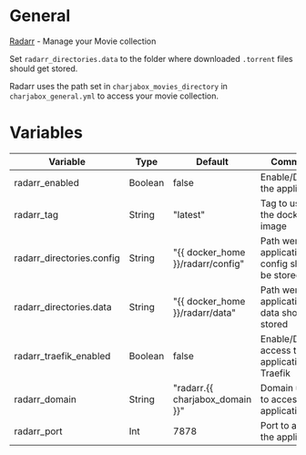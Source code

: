 # General
[Radarr](https://radarr.video/) - Manage your Movie collection

Set `radarr_directories.data` to the folder where downloaded `.torrent` files should get stored.

Radarr uses the path set in `charjabox_movies_directory` in `charjabox_general.yml` to access your movie collection.

# Variables

| Variable                  | Type    | Default                           | Comment                                          |
|---------------------------|---------|-----------------------------------|--------------------------------------------------|
| radarr_enabled            | Boolean | false                             | Enable/Disable the application                   |
| radarr_tag                | String  | "latest"                          | Tag to use for the docker image                  |
| radarr_directories.config | String  | "{{ docker_home }}/radarr/config" | Path were application config should be stored    |
| radarr_directories.data   | String  | "{{ docker_home }}/radarr/data"   | Path were application data should be stored      |
| radarr_traefik_enabled    | Boolean | false                             | Enable/Disable access to application via Traefik |
| radarr_domain             | String  | "radarr.{{ charjabox_domain }}"   | Domain used to access the application            |
| radarr_port               | Int     | 7878                              | Port to access the application                   |
